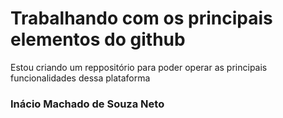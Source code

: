 # Trabalhando com os principais elementos do github
Estou criando um reppositório para poder operar as principais funcionalidades dessa plataforma 
### Inácio Machado de Souza Neto
